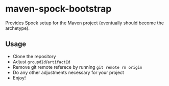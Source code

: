 # maven-spock-bootstrap
Provides Spock setup for the Maven project (eventually should become the archetype).

## Usage

- Clone the repository
- Adjust `groupdId`/`artifactId`
- Remove git remote referece by running `git remote rm origin`
- Do any other adjustments necessary for your project
- Enjoy!
